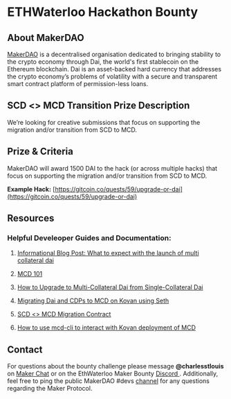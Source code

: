# ETHWaterloo Hackathon Bounty

## About MakerDAO

[MakerDAO](https://makerdao.com/) is a decentralised organisation dedicated to bringing stability to the crypto economy through Dai, the world's first stablecoin on the Ethereum blockchain. Dai is an asset-backed hard currency that addresses the crypto economy’s problems of volatility with a secure and transparent smart contract platform of permission-less loans.

## SCD <> MCD Transition Prize Description

We’re looking for creative submissions that focus on supporting the migration and/or transition from SCD to MCD. 

## Prize & Criteria

MakerDAO will award 1500 DAI to the hack (or across multiple hacks) that focus on supporting the migration and/or transition from SCD to MCD.

**Example Hack:** 
[https://gitcoin.co/quests/59/upgrade-or-dai](https://gitcoin.co/quests/59/upgrade-or-dai)

## Resources

### Helpful Develeoper Guides and Documentation:

1. [Informational Blog Post: What to expect with the launch of multi collateral dai](https://blog.makerdao.com/what-to-expect-with-the-launch-of-multi-collateral-dai/)

2. [MCD 101](https://github.com/makerdao/awesome-makerdao)
2.  [How to Upgrade to Multi-Collateral Dai from Single-Collateral Dai](https://blog.makerdao.com/looking-ahead-how-to-upgrade-to-multi-collateral-dai/)
    
3.  [Migrating Dai and CDPs to MCD on Kovan using Seth](https://github.com/makerdao/developerguides/blob/master/mcd/upgrading-to-multi-collateral-dai/cli-mcd-migration.md)
    
4.  [SCD <> MCD Migration Contract](https://github.com/makerdao/scd-mcd-migration/blob/master/src/ScdMcdMigration.sol)
5. [How to use mcd-cli to interact with Kovan deployment of MCD](https://github.com/makerdao/developerguides/blob/master/mcd/mcd-cli/mcd-cli-guide-01/mcd-cli-guide-01.md)
    

## Contact

For questions about the bounty challenge please message **@charlesstlouis** on [Maker Chat](https://chat.makerdao.com/) or  on the EthWaterloo Maker Bounty [Discord ](https://discordapp.com/channels/554623348622098432/642461104290791505). Additionally, feel free to ping the public MakerDAO #devs [channel](https://chat.makerdao.com/channel/dev) for any questions regarding the Maker Protocol. 
